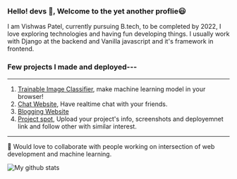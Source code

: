 ### Hello! devs 👋, Welcome to the yet another proflie😃

I am Vishwas Patel, currently pursuing B.tech, to be completed by 2022, I love exploring technologies and having fun developing things. I usually work with Django at the backend and Vanilla javascript and it's framework in frontend.

### Few projects I made and deployed---
<hr>

1. [Trainable Image Classifier](http://manupatel007.github.io/), make machine learning model in your browser!
2. [Chat Website](https://vast-beyond-31331.herokuapp.com/registration/), Have realtime chat with your friends.
3. [Blogging Website](https://vishwas007.pythonanywhere.com/user_reg/)
4. [Project spot](https://coolprojecthub.herokuapp.com/registration/), Upload your project's info, screenshots and deployemnet link and follow other with similar interest.
<hr>

💜 Would love to collaborate with people working on intersection of web development and machine learning.

![My github stats](https://github-readme-stats.vercel.app/api?username=manupatel007&show_icons=true)
